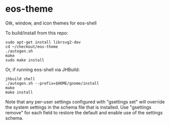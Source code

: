 # eos-theme
Gtk, window, and icon themes for eos-shell

To build/install from this repo:
```
sudo apt-get install librsvg2-dev
cd ~/checkout/eos-theme
./autogen.sh
make
sudo make install
```

Or, if running eos-shell via JHBuild:
```
jhbuild shell
./autogen.sh --prefix=$HOME/gnome/install
make
make install
```

Note that any per-user settings configured with "gsettings set"
will override the system settings in the schema file that is installed.
Use "gsettings remove" for each field to restore the default
and enable use of the settings schema.
